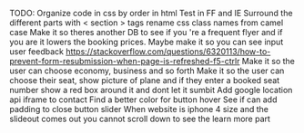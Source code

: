 TODO: 
Organize code in css by order in html Test in FF
and IE Surround the different parts with < section > tags
rename css class names from camel case
Make it so theres another DB to see if you 're a frequent flyer and if you are it lowers the booking prices.
Maybe make it so you can see input user feedback
https://stackoverflow.com/questions/6320113/how-to-prevent-form-resubmission-when-page-is-refreshed-f5-ctrlr
Make it so the user can choose economy, business and so forth
Make it so the user can choose their seat, show picture of plane and if they enter a booked seat number show a red box around it and dont let it sumbit
Add google location api iframe to contact
Find a better color for button hover
See if can add padding to close button slider
When website is iphone 4 size and the slideout comes out you cannot scroll down to see the learn more part